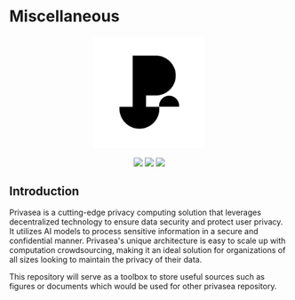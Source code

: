 # Miscellaneous

<p align="center">
  <a href="https://www.privasea.ai"><img src="https://github.com/Privasea/Miscellaneous/blob/3be7ff3c2d9f7e955e80f6637b5098fdb4583e3a/Figures/Logo/Privasea-Logo.jpg" width=40%  /></a>
</p>

<p align="center">
  <a href="https://github.com/Privasea"><img src="https://img.shields.io/badge/Playground-Privasea_Technology-brightgreen?logo=Parity%20Substrate" /></a>
  <a href="https://www.privasea.ai"><img src="https://img.shields.io/badge/made%20by-Privasea%20Tech-blue.svg?style=flat-square" /></a>
  <a href="https://github.com/Privasea/Miscellaneous"><img src="https://img.shields.io/badge/project-Miscellaneous-yellow.svg?style=flat-square" /></a>
</p>

## Introduction

Privasea is a cutting-edge privacy computing solution that leverages decentralized technology to ensure data security and protect user privacy. It utilizes AI models to process sensitive information in a secure and confidential manner. Privasea's unique architecture is easy to scale up with computation crowdsourcing, making it an ideal solution for organizations of all sizes looking to maintain the privacy of their data.

This repository will serve as a toolbox to store useful sources such as figures or documents which would be used for other privasea repository.
